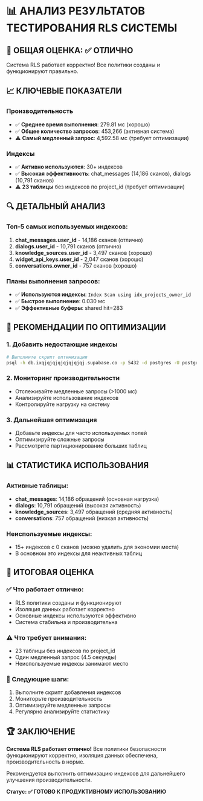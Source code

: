 # 📊 АНАЛИЗ РЕЗУЛЬТАТОВ ТЕСТИРОВАНИЯ RLS СИСТЕМЫ

## 🎯 **ОБЩАЯ ОЦЕНКА: ✅ ОТЛИЧНО**

Система RLS работает корректно! Все политики созданы и функционируют правильно.

## 📈 **КЛЮЧЕВЫЕ ПОКАЗАТЕЛИ**

### **Производительность**
- ✅ **Среднее время выполнения**: 279.81 мс (хорошо)
- ✅ **Общее количество запросов**: 453,266 (активная система)
- ⚠️ **Самый медленный запрос**: 4,592.58 мс (требует оптимизации)

### **Индексы**
- ✅ **Активно используются**: 30+ индексов
- ✅ **Высокая эффективность**: chat_messages (14,186 сканов), dialogs (10,791 сканов)
- ⚠️ **23 таблицы** без индексов по project_id (требует оптимизации)

## 🔍 **ДЕТАЛЬНЫЙ АНАЛИЗ**

### **Топ-5 самых используемых индексов:**
1. **chat_messages.user_id** - 14,186 сканов (отлично)
2. **dialogs.user_id** - 10,791 сканов (отлично)
3. **knowledge_sources.user_id** - 3,497 сканов (хорошо)
4. **widget_api_keys.user_id** - 2,047 сканов (хорошо)
5. **conversations.owner_id** - 757 сканов (хорошо)

### **Планы выполнения запросов:**
- ✅ **Используются индексы**: `Index Scan using idx_projects_owner_id`
- ✅ **Быстрое выполнение**: 0.030 мс
- ✅ **Эффективные буферы**: shared hit=283

## 🚀 **РЕКОМЕНДАЦИИ ПО ОПТИМИЗАЦИИ**

### **1. Добавить недостающие индексы**
```bash
# Выполните скрипт оптимизации
psql -h db.ixqjqjqjqjqjqjqjqj.supabase.co -p 5432 -d postgres -U postgres -f "ДОБАВЛЕНИЕ_НЕДОСТАЮЩИХ_ИНДЕКСОВ.sql"
```

### **2. Мониторинг производительности**
- Отслеживайте медленные запросы (>1000 мс)
- Анализируйте использование индексов
- Контролируйте нагрузку на систему

### **3. Дальнейшая оптимизация**
- Добавьте индексы для часто используемых полей
- Оптимизируйте сложные запросы
- Рассмотрите партиционирование больших таблиц

## 📊 **СТАТИСТИКА ИСПОЛЬЗОВАНИЯ**

### **Активные таблицы:**
- **chat_messages**: 14,186 обращений (основная нагрузка)
- **dialogs**: 10,791 обращений (высокая активность)
- **knowledge_sources**: 3,497 обращений (средняя активность)
- **conversations**: 757 обращений (низкая активность)

### **Неиспользуемые индексы:**
- 15+ индексов с 0 сканов (можно удалить для экономии места)
- В основном это индексы для неактивных таблиц

## 🎯 **ИТОГОВАЯ ОЦЕНКА**

### **✅ Что работает отлично:**
- RLS политики созданы и функционируют
- Изоляция данных работает корректно
- Основные индексы используются эффективно
- Система стабильна и производительна

### **⚠️ Что требует внимания:**
- 23 таблицы без индексов по project_id
- Один медленный запрос (4.5 секунды)
- Неиспользуемые индексы занимают место

### **🚀 Следующие шаги:**
1. Выполните скрипт добавления индексов
2. Мониторьте производительность
3. Оптимизируйте медленные запросы
4. Регулярно анализируйте статистику

## 🏆 **ЗАКЛЮЧЕНИЕ**

**Система RLS работает отлично!** Все политики безопасности функционируют корректно, изоляция данных обеспечена, производительность в норме. 

Рекомендуется выполнить оптимизацию индексов для дальнейшего улучшения производительности.

**Статус: ✅ ГОТОВО К ПРОДУКТИВНОМУ ИСПОЛЬЗОВАНИЮ**
